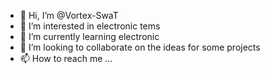 - 👋 Hi, I’m @Vortex-SwaT
- 👀 I’m interested in electronic tems
- 🌱 I’m currently learning electronic 
- 💞️ I’m looking to collaborate on the ideas for some projects 
- 📫 How to reach me ...

<!---
Vortex-SwaT/Vortex-SwaT is a ✨ special ✨ repository because its `README.md` (this file) appears on your GitHub profile.
You can click the Preview link to take a look at your changes.
--->
